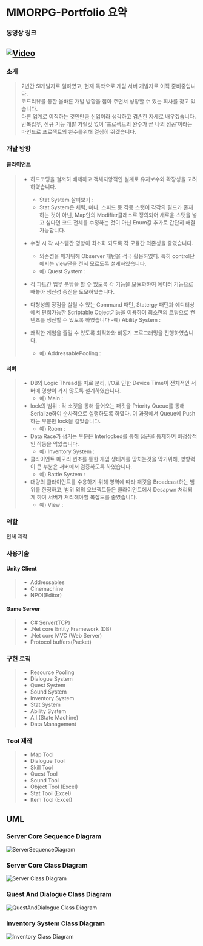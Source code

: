 # MMORPG-Portfolio 요약

### 동영상 링크
[![Video](https://img.youtube.com/vi/D5QFlw5yei8/0.jpg)](https://youtu.be/D5QFlw5yei8)
------------------
### 소개
> 2년간 SI개발자로 일하였고, 현재 독학으로 게임 서버 개발자로 이직 준비중입니다.  
> 코드리뷰를 통한 올바른 개발 방향을 잡아 주면서 성장할 수 있는 회사를 찾고 있습니다.  
> 다른 업계로 이직하는 것인만큼 신입이라 생각하고 겸손한 자세로 배우겠습니다.  
> 반복업무, 신규 기능 개발 가릴것 없이 '프로젝트의 완수가 곧 나의 성공'이라는 마인드로 프로젝트의 완수를위해 열심히 뛰겠습니다.

### 개발 방향
#### 클라이언트
> - 하드코딩을 철저히 배제하고 객체지향적인 설계로 유지보수와 확장성을 고려하였습니다.
>   - Stat System 살펴보기 : 
>   - Stat System은 체력, 마나, 스피드 등 각종 스탯이 각각의 필드가 존재하는 것이 아닌, Map안의 Modifier클래스로 정의되어 새로운 스탯을 넣고 싶다면 코드 전체를 수정하는 것이 아닌 Enum값 추가로 간단히 해결 가능합니다.
> - 수정 시 각 시스템간 영향이 최소화 되도록 각 모듈간 의존성을 줄였습니다.
>   - 의존성을 깨기위해 Observer 패턴을 적극 활용하였다. 특히 control단에서는 view단을 전혀 모르도록 설계하였습니다.
>   - 예) Quest System : 
> - 각 파트간 업무 분담을 할 수 있도록 각 기능을 모듈화하여 에디터 기능으로 빼놓아 생산성 증진을 도모하였습니다.
>
> - 다형성의 장점을 살릴 수 있는 Command 패턴, Statergy 패턴과 에디터상에서 편집가능한 Scriptable Object기능을 이용하여 최소한의 코딩으로 컨텐츠를 생산할 수 있도록 하였습니다
>   -예) Ability System : 
> - 쾌적한 게임을 즐길 수 있도록 최적화와 비동기 프로그래밍을 진행하였습니다.
>   - 예) AddressablePooling : 

#### 서버
> - DB와 Logic Thread를 따로 분리, I/O로 인한 Device Time이 전체적인 서버에 영향이 가지 않도록 설계하였습니다.
>   - 예) Main : 
> - lock의 범위 : 각 소켓을 통해 들어오는 패킷을 Priority Queue를 통해 Serialize하여 순차적으로 실행하도록 하였다. 이 과정에서 Queue에 Push하는 부분만 lock을 걸었습니다.
>   - 예) Room :
> - Data Race가 생기는 부분은 Interlocked를 통해 접근을 통제하여 비정상적인 작동을 막았습니다.
>   - 예) Inventory System :
> - 클라이언트 메모리 변조를 통한 게임 생태계를 망치는것을 막기위해, 영향력이 큰 부분은 서버에서 검증하도록 하였습니다.
>   - 예) Battle System :
> - 대량의 클라이언트를 수용하기 위해 영역에 따라 패킷을 Broadcast하는 범위를 한정하고, 범위 외의 오브젝트들은 클라이언트에서 Desapwn 처리되게 하여 서버가 처리해야할 복잡도를 줄였습니다.
>   - 예) View :

### 역할
전체 제작

### 사용기술
#### Unity Client
> + Addressables
> + Cinemachine
> + NPOI(Editor)

#### Game Server
> + C# Server(TCP)
> + .Net core Entity Framework (DB)
> + .Net core MVC (Web Server)
> + Protocol buffers(Packet)

### 구현 로직
> + Resource Pooling
> + Dialogue System
> + Quest System
> + Sound System
> + Inventory System
> + Stat System
> + Ability System
> + A.I.(State Machine)
> + Data Management

### Tool 제작
> + Map Tool
> + Dialogue Tool
> + Skill Tool
> + Quest Tool
> + Sound Tool
> + Object Tool (Excel)
> + Stat Tool (Excel)
> + Item Tool (Excel)

## UML
### Server Core Sequence Diagram
![ServerSequenceDiagram](https://user-images.githubusercontent.com/95978503/168649220-39a18236-662c-46fe-9e9e-973d82ebbe9a.jpg)
### Server Core Class Diagram
![Server Class Diagram](https://user-images.githubusercontent.com/95978503/168650628-7d8d1d75-687b-4b56-82aa-a935ec7dfe0e.jpg)
### Quest And Dialogue Class Diagram
![QuestAndDialogue Class Diagram](https://user-images.githubusercontent.com/95978503/168651421-27d62714-262c-4d95-86d0-c5693a6cdd05.jpg)
### Inventory System Class Diagram
![Inventory Class Diagram](https://user-images.githubusercontent.com/95978503/168651645-86eb172f-59bd-466a-b4ff-f71f05560f20.jpg)
